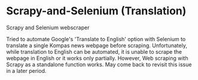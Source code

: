 # Scrapy-and-Selenium (Translation)
Scrapy and Selenium webscraper

Tried to automate Google's 'Translate to English' option with Selenium to translate a single Kompas news webpage before scraping. Unfortunately, while translation to English can be automated, it is unable to scrape the webpage in English or it works only partially. However, Web scraping with Scrapy as a standalone function works. May come back to revisit this issue in a later period.
